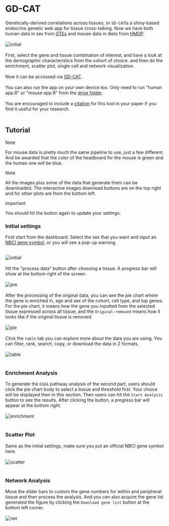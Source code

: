 # GD-CAT
Genetically-derived correlations across tissues, or `GD-CAT`is a shiny-based endocrine genetic web app for tissue cross-talking. Now we have both human data in sex from [GTEx](https://gtexportal.org/home/) and mouse data in diets from [HMDP](https://www.ncbi.nlm.nih.gov/pmc/articles/PMC4878195/). <br><br>
![initial](https://github.com/mingqizh/GD-CAT/blob/main/images/pipeline.png) <br><br>
First, select the gene and tissue combination of interest, and have a look at the demographic characteristics from the cohort of choice.
and then do the enrichment, scatter plot, single cell and network visualization.  <br><br>
Now it can be accessed via [GD-CAT](https://pipeline.biochem.uci.edu/gtex/). <br><br>
You can also run the app on your own device too. Only need to run "human app.R" or "mouse app.R" from the [drive folder](https://drive.google.com/drive/folders/1KvzT_USvOXiXbktSs-e3DCzwrqsfZDEl?usp=sharing).<br><br>
You are encouraged to include a [citation](https://elifesciences.org/articles/88863) for this tool in your paper if you find it useful for your research. <br><br>
## Tutorial 
> [!NOTE]
> For mouse data is pretty much the same pipeline to use, just a few different. And be awarded that the color of the headboard for the mouse is green and the human one will be blue. 

> [!NOTE]
> All the images plus some of the data that generate them can be downloaded. The interactive images download buttons are on the top right and for other plots are from the bottom left. 

> [!IMPORTANT]
> You should hit the button again to update your settings. 
### Initial settings
First start from the dashboard. Select the sex that you want and input an [NBCI gene symbol](https://www.ncbi.nlm.nih.gov/pmc/articles/PMC7494048/), or you will see a pop-up warning. <br><br>

![initial](https://github.com/mingqizh/GD-CAT/blob/main/images/hset.png) <br><br>
Hit the "process data" button after choosing a tissue. A progress bar will show at the bottom right of the screen. <br><br>
![pre](https://github.com/mingqizh/GD-CAT/blob/main/images/1689177951994.png) <br><br>
After the processing of the original data, you can see the pie chart where the gene is enriched in, age and sex of the cohort, cell type, and top genes. For the pie chart, it means how the gene you inputted from the selected tissue expressed across all tissue; and the `Original-removed` means how it looks like if the original tissue is removed. <br><br>
![pie](https://github.com/mingqizh/GD-CAT/blob/main/images/sfd.png) <br><br>
Click the `table` tab you can explore more about the data you are using. You can filter, rank, search, copy, or download the data in 2 formats.<br><br>
![table](https://github.com/mingqizh/GD-CAT/blob/main/images/table.png)<br><br>
### Enrichment Analysis
To generate the `GSEA` pathway analysis of the second part, users should click the pie chart body to select a tissue and threshold first. Your choice will be displayed then in this section. Then users can hit the `Start Analysis` button to see the results. After clicking the button, a progress bar will appear at the bottom right. <br><br>
![enrichment](https://github.com/mingqizh/GD-CAT/blob/main/images/enrich.png)<br><br>
### Scatter Plot
Same as the initial settings, make sure you put an official NBCI gene symbol here. <br><br>
![scatter](https://github.com/mingqizh/GD-CAT/blob/main/images/1689177689112.png)<br><br>
### Network Analysis
Move the slider bars to custom the gene numbers for within and peripheral tissue and then process the analysis. And you can also acquire the gene list generated the figure by clicking the `Download gene list` button at the bottom left corner. <br><br>
![net](https://github.com/mingqizh/GD-CAT/blob/main/images/net.png)


